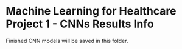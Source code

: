 # Machine Learning for Healthcare Project 1 - CNNs Results Info

Finished CNN models will be saved in this folder.
